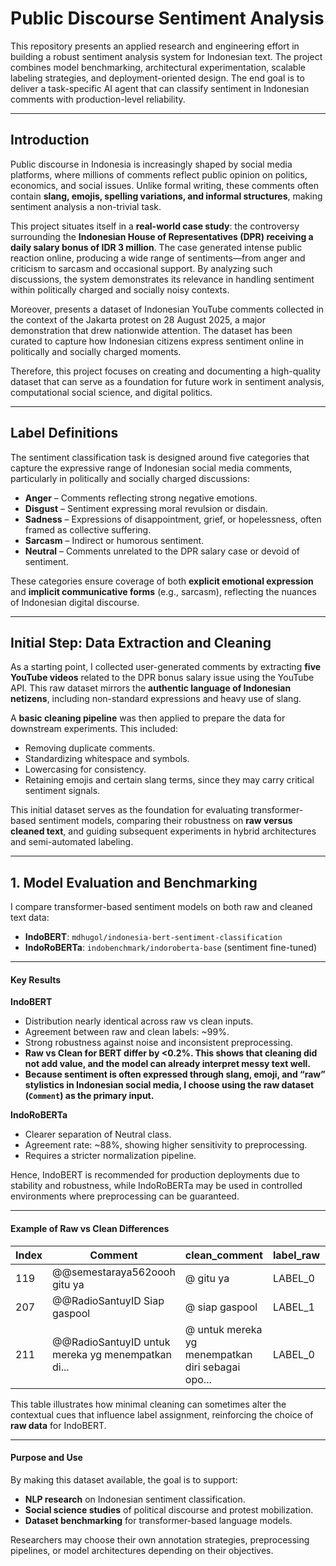 # Public Discourse Sentiment Analysis

This repository presents an applied research and engineering effort in building a robust sentiment analysis system for Indonesian text. The project combines model benchmarking, architectural experimentation, scalable labeling strategies, and deployment-oriented design. The end goal is to deliver a task-specific AI agent that can classify sentiment in Indonesian comments with production-level reliability.

---

## Introduction

Public discourse in Indonesia is increasingly shaped by social media platforms, where millions of comments reflect public opinion on politics, economics, and social issues. Unlike formal writing, these comments often contain **slang, emojis, spelling variations, and informal structures**, making sentiment analysis a non-trivial task.

This project situates itself in a **real-world case study**: the controversy surrounding the **Indonesian House of Representatives (DPR) receiving a daily salary bonus of IDR 3 million**. The case generated intense public reaction online, producing a wide range of sentiments—from anger and criticism to sarcasm and occasional support. By analyzing such discussions, the system demonstrates its relevance in handling sentiment within politically charged and socially noisy contexts.

Moreover, presents a dataset of Indonesian YouTube comments collected in the context of the Jakarta protest on 28 August 2025, a major demonstration that drew nationwide attention. The dataset has been curated to capture how Indonesian citizens express sentiment online in politically and socially charged moments.

Therefore, this project focuses on creating and documenting a high-quality dataset that can serve as a foundation for future work in sentiment analysis, computational social science, and digital politics.

---

## Label Definitions

The sentiment classification task is designed around five categories that capture the expressive range of Indonesian social media comments, particularly in politically and socially charged discussions:

* **Anger** – Comments reflecting strong negative emotions.
* **Disgust** – Sentiment expressing moral revulsion or disdain.
* **Sadness** – Expressions of disappointment, grief, or hopelessness, often framed as collective suffering.
* **Sarcasm** – Indirect or humorous sentiment.
* **Neutral** – Comments unrelated to the DPR salary case or devoid of sentiment.

These categories ensure coverage of both **explicit emotional expression** and **implicit communicative forms** (e.g., sarcasm), reflecting the nuances of Indonesian digital discourse.

---

## Initial Step: Data Extraction and Cleaning

As a starting point, I collected user-generated comments by extracting **five YouTube videos** related to the DPR bonus salary issue using the YouTube API. This raw dataset mirrors the **authentic language of Indonesian netizens**, including non-standard expressions and heavy use of slang.

A **basic cleaning pipeline** was then applied to prepare the data for downstream experiments. This included:

* Removing duplicate comments.
* Standardizing whitespace and symbols.
* Lowercasing for consistency.
* Retaining emojis and certain slang terms, since they may carry critical sentiment signals.

This initial dataset serves as the foundation for evaluating transformer-based sentiment models, comparing their robustness on **raw versus cleaned text**, and guiding subsequent experiments in hybrid architectures and semi-automated labeling.

---

## 1. Model Evaluation and Benchmarking

I compare transformer-based sentiment models on both raw and cleaned text data:

* **IndoBERT**: `mdhugol/indonesia-bert-sentiment-classification`
* **IndoRoBERTa**: `indobenchmark/indoroberta-base` (sentiment fine-tuned)

---

#### Key Results

**IndoBERT**

* Distribution nearly identical across raw vs clean inputs.
* Agreement between raw and clean labels: \~99%.
* Strong robustness against noise and inconsistent preprocessing.
* **Raw vs Clean for BERT differ by <0.2%. This shows that cleaning did not add value, and the model can already interpret messy text well.**
* **Because sentiment is often expressed through slang, emoji, and “raw” stylistics in Indonesian social media, I choose using the raw dataset (`Comment`) as the primary input.**

**IndoRoBERTa**

* Clearer separation of Neutral class.
* Agreement rate: \~88%, showing higher sensitivity to preprocessing.
* Requires a stricter normalization pipeline.

Hence, IndoBERT is recommended for production deployments due to stability and robustness, while IndoRoBERTa may be used in controlled environments where preprocessing can be guaranteed.

---

#### Example of Raw vs Clean Differences

| Index | Comment                                           | clean\_comment                                    | label\_raw | label\_clean |
| ----- | ------------------------------------------------- | ------------------------------------------------- | ---------- | ------------ |
| 119   | @@semestaraya562oooh gitu ya                      | @ gitu ya                                         | LABEL\_0   | LABEL\_2     |
| 207   | @@RadioSantuyID Siap gaspool                      | @ siap gaspool                                    | LABEL\_1   | LABEL\_0     |
| 211   | @@RadioSantuyID untuk mereka yg menempatkan di... | @ untuk mereka yg menempatkan diri sebagai opo... | LABEL\_0   | LABEL\_2     |

This table illustrates how minimal cleaning can sometimes alter the contextual cues that influence label assignment, reinforcing the choice of **raw data** for IndoBERT.

---

#### Purpose and Use

By making this dataset available, the goal is to support:

* **NLP research** on Indonesian sentiment classification.
* **Social science studies** of political discourse and protest mobilization.
* **Dataset benchmarking** for transformer-based language models.

Researchers may choose their own annotation strategies, preprocessing pipelines, or model architectures depending on their objectives.
